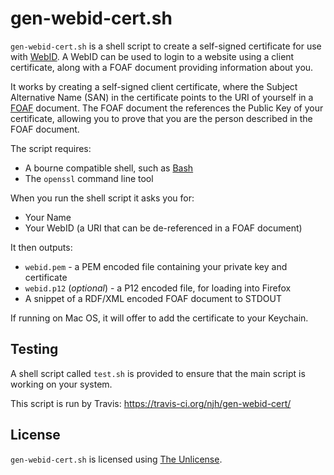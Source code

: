 gen-webid-cert.sh
=================

`gen-webid-cert.sh` is a shell script to create a self-signed certificate for
use with [WebID](http://webid.info/). A WebID can be used to login to a website
using a client certificate, along with a FOAF document providing information
about you.

It works by creating a self-signed client certificate, where the Subject
Alternative Name (SAN) in the certificate points to the URI of yourself in a 
[FOAF](http://xmlns.com/foaf/spec/) document. The FOAF document the references
the Public Key of your certificate, allowing you to prove that you are the
person described in the FOAF document.

The script requires:
- A bourne compatible shell, such as [Bash](https://en.wikipedia.org/wiki/Bash_(Unix_shell))
- The `openssl` command line tool

When you run the shell script it asks you for:
- Your Name
- Your WebID (a URI that can be de-referenced in a FOAF document) 

It then outputs:
- `webid.pem` - a PEM encoded file containing your private key and certificate
- `webid.p12` (*optional*) - a P12 encoded file, for loading into Firefox
- A snippet of a RDF/XML encoded FOAF document to STDOUT

If running on Mac OS, it will offer to add the certificate to your Keychain.



Testing
-------

A shell script called `test.sh` is provided to ensure that the main script is
working on your system. 

This script is run by Travis: https://travis-ci.org/njh/gen-webid-cert/


License
-------

`gen-webid-cert.sh` is licensed using [The Unlicense](http://unlicense.org/).
